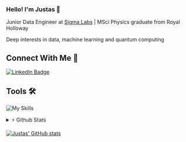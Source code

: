 ### Hello! I'm Justas 👋

Junior Data Engineer at [Sigma Labs](https://www.sigmalabs.co.uk/) | MSci Physics graduate from Royal Holloway

Deep interests in data, machine learning and quantum computing

## Connect With Me 💬
[![LinkedIn Badge](https://img.shields.io/badge/LinkedIn-Profile-informational?style=flat&logo=linkedin&logoColor=white&color=blue)](https://www.linkedin.com/in/justasbauras/)

## Tools 🛠️
![My Skills](https://skillicons.dev/icons?i=py,js,cpp,postgres,html,css,bash,flask,aws,docker,kafka,latex,mysql,)

<details>
<summary> ⚡ Github Stats</summary>
<br>
<!-- 
<p>
  <a href="#"><img src="https://github-readme-streak-stats.herokuapp.com/?user=justas-b&count_private=true" width="400"></a>
</p>
  -->
 <p>
  <a href="#"><img src="https://github-readme-stats.vercel.app/api?username=justas-b&show_icons=true&count_private=true" width="400"></a>
</p>

</details>

[![Justas' GitHub stats](https://github-readme-stats.vercel.app/api/top-langs?username=justas-b&theme=algolia&show_icons=true)](https://github.com/justas-b)
